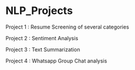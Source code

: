 # NLP_Projects

 Project 1 : Resume Screening of several categories 

 Project 2 : Sentiment Analysis

 Project 3 : Text Summarization

 Project 4 : Whatsapp Group Chat analysis

